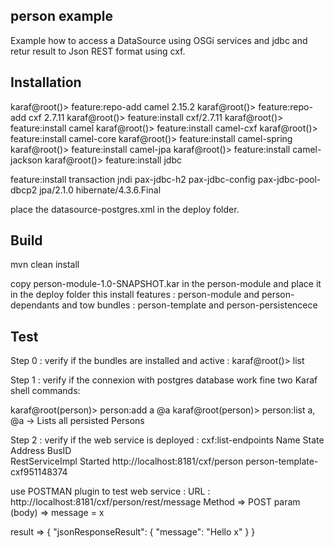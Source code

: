 person example
---------

Example how to access a DataSource using OSGi services and jdbc and retur result
to Json REST format using cxf.


Installation
------------
karaf@root()> feature:repo-add camel 2.15.2
karaf@root()> feature:repo-add cxf 2.7.11
karaf@root()> feature:install cxf/2.7.11
karaf@root()> feature:install camel
karaf@root()> feature:install camel-cxf
karaf@root()> feature:install camel-core
karaf@root()> feature:install camel-spring
karaf@root()> feature:install camel-jpa
karaf@root()> feature:install camel-jackson
karaf@root()> feature:install jdbc


feature:install transaction jndi pax-jdbc-h2 pax-jdbc-config pax-jdbc-pool-dbcp2 jpa/2.1.0 hibernate/4.3.6.Final

place the datasource-postgres.xml in the deploy folder.

Build
-----

mvn clean install

copy person-module-1.0-SNAPSHOT.kar in the person-module and place it in the deploy folder
this install features : person-module and person-dependants
and tow bundles : person-template and person-persistencece

Test
----

Step 0 : verify if the bundles are installed and active :
karaf@root()> list

Step 1 : verify if the connexion with postgres database work fine 
two Karaf shell commands:

karaf@root(person)> person:add a @a
karaf@root(person)> person:list
a, @a
-> Lists all persisted Persons


Step 2 : verify if the web service is deployed : 
cxf:list-endpoints
Name                      State      Address                                                      BusID                                   
 RestServiceImpl     Started     http://localhost:8181/cxf/person   person-template-cxf951148374 


use POSTMAN plugin to test web service :
URL : http://localhost:8181/cxf/person/rest/message
Method => POST
param (body) => message = x

result => 
{
  "jsonResponseResult": {
    "message": "Hello x"
  }
}
